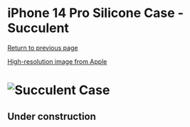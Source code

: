 # iPhone 14 Pro Silicone Case - Succulent

[Return to previous page](/iphone_14)

[High-resolution image from Apple](https://store.storeimages.cdn-apple.com/8756/as-images.apple.com/is//MPTL3?wid=4500&hei=4500&fmt=png)

# ![Succulent Case](/everyphone/MPTL3.png)

## Under construction
